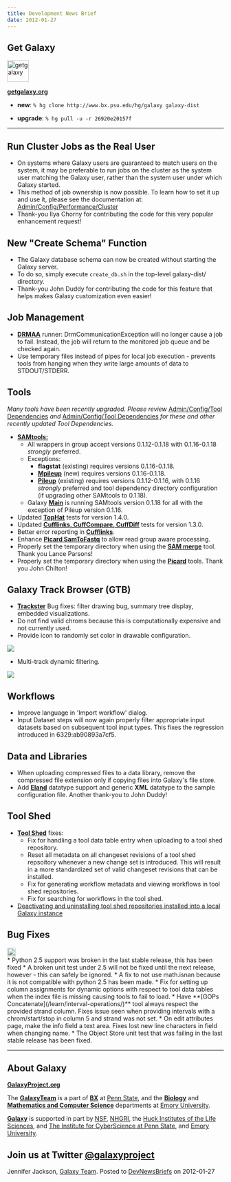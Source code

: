 ```yaml
---
title: Development News Brief
date: 2012-01-27
---
```


## Get Galaxy

<div class='left'><a href='http://getgalaxy.org/'><img src="http://galaxy.psu.edu/static/getgalaxy.png" alt="getgalaxy" width="50px" /></a></div>

 **[getgalaxy.org](http://getgalaxy.org)** 

* **new**: `% hg clone http://www.bx.psu.edu/hg/galaxy galaxy-dist`

* **upgrade**: `% hg pull -u -r 26920e20157f`

----


## Run Cluster Jobs as the Real User

* On systems where Galaxy users are guaranteed to match users on the system, it may be preferable to run jobs on the cluster as the system user matching the Galaxy user, rather than the system user under which Galaxy started.  
* This method of job ownership is now possible.  To learn how to set it up and use it, please see the documentation at: [Admin/Config/Performance/Cluster](/admin/config/performance/cluster/)
* Thank-you Ilya Chorny for contributing the code for this very popular enhancement request!

## New "Create Schema" Function

* The Galaxy database schema can now be created without starting the Galaxy server.
* To do so, simply execute `create_db.sh` in the top-level galaxy-dist/ directory.
* Thank-you John Duddy for contributing the code for this feature that helps makes Galaxy customization even easier!

## Job Management

* **[DRMAA](http://www.drmaa.org/)** runner: DrmCommunicationException will no longer cause a job to fail.  Instead, the job will return to the monitored job queue and be checked again.
* Use temporary files instead of pipes for local job execution - prevents tools from hanging when they write large amounts of data to STDOUT/STDERR.

## Tools

*Many tools have been recently upgraded. Please review* [Admin/Config/Tool Dependencies](/admin/config/tool-dependencies/) *and* [Admin/Config/Tool Dependencies](/admin/config/tool-dependencies/) *for these and other recently updated Tool Dependencies.*
* **[SAMtools:](http://samtools.sourceforge.net/)**
  * All wrappers in group accept versions 0.1.12-0.1.18 with 0.1.16-0.1.18 *strongly* preferred.
  * Exceptions:
    * **flagstat** (existing) requires versions 0.1.16-0.1.18.
    * **[Mpileup](http://samtools.sourceforge.net/mpileup.shtml)** (new) requires versions 0.1.16-0.1.18.
    * **[Pileup](http://samtools.sourceforge.net/pileup.shtml)** (existing) requires versions 0.1.12-0.1.16, with 0.1.16 *strongly* preferred and tool dependency directory configuration (if upgrading other SAMtools to 0.1.18).
  * Galaxy **[Main](/main/)** is running SAMtools version 0.1.18 for all with the exception of Pileup version 0.1.16.
* Updated **[TopHat](http://tophat.cbcb.umd.edu/)** tests for version 1.4.0.
* Updated **[Cufflinks, CuffCompare, CuffDiff](http://cufflinks.cbcb.umd.edu/)** tests for version 1.3.0.
* Better error reporting in **[Cufflinks](http://cufflinks.cbcb.umd.edu/)**.
* Enhance **[Picard SamToFastq](http://picard.sourceforge.net/javadoc/net/sf/picard/sam/SamToFastq.html)** to allow read group aware processing.
* Properly set the temporary directory when using the **[SAM merge](http://samtools.sourceforge.net/samtools.shtml)** tool. Thank you Lance Parsons!
* Properly set the temporary directory when using the **[Picard](http://picard.sourceforge.net/)** tools. Thank you John Chilton!

## Galaxy Track Browser (GTB)

* **[Trackster](/learn/visualization/)** Bug fixes: filter drawing bug, summary tree display, embedded visualizations.
* Do not find valid chroms because this is computationally expensive and not currently used.
* Provide icon to randomly set color in drawable configuration.

![](/images/news-graphics/2012_01_27_random-color-chooser.png)
* Multi-track dynamic filtering.

![](/images/news-graphics/2012_01_27_multi-track-filtering.png)

## Workflows

* Improve language in 'Import workflow' dialog.
* Input Dataset steps will now again properly filter appropriate input datasets based on subsequent tool input types.  This fixes the regression introduced in 6329:ab90893a7cf5.

## Data and Libraries

* When uploading compressed files to a data library, remove the compressed file extension only if copying files into Galaxy's file store.
* Add **[Eland](http://www.illumina.com/help/SequencingAnalysisWorkflow/Content/Vault/Informatics/Sequencing_Analysis/CASAVA/swSEQ_mCA_AppElandCASAVA1.htm)** datatype support and generic **XML** datatype to the sample configuration file. Another thank-you to John Duddy!

## Tool Shed

* **[Tool Shed](/toolshed/)** fixes:
  * Fix for handling a tool data table entry when uploading to a tool shed repository.
  * Reset all metadata on all changeset revisions of a tool shed repsoitory whenever a new change set is introduced. This will result in a more standardized set of valid changeset revisions that can be installed.
  * Fix for generating workflow metadata and viewing workflows in tool shed repositories.
  * Fix for searching for workflows in the tool shed.
* [Deactivating and uninstalling tool shed repositories installed into a local Galaxy instance](/uninstalling-repositories-from-galaxy/)

## Bug Fixes

<div class='right'><a href='/support/'><img src="/images/icons/bug.png" alt="bugs" width="20" /></a></div> 
* Python 2.5 support was broken in the last stable release, this has been fixed 
* A broken unit test under 2.5 will not be fixed until the next release, however - this can safely be ignored.
* A fix to not use math.isnan because it is not compatible with python 2.5 has been made.
* Fix for setting up column assignments for dynamic options with respect to tool data tables when the index file is missing causing tools to fail to load.
* Have **[GOPs Concatenate](/learn/interval-operations/)** tool always respect the provided strand column. Fixes issue seen when providing intervals with a chrom/start/stop in column 5 and strand was not set.
* On edit attributes page, make the info field a text area. Fixes lost new line characters in field when changing name.
* The Object Store unit test that was failing in the last stable release has been fixed.

----

## About Galaxy

**[GalaxyProject.org](http://galaxyproject.org)**

The **[GalaxyTeam](http://bitbucket.org/galaxy/galaxy-central/wiki/GalaxyTeam/)** is a part of **[BX](http://www.bx.psu.edu/)** at [Penn State](http://www.psu.edu/), and the **[Biology](http://www.biology.emory.edu/)** and **[Mathematics and Computer Science](http://www.mathcs.emory.edu/)** departments at [Emory University](http://www.emory.edu/home/index.html/). 

**[Galaxy](http://usegalaxy.org )** is supported in part by [NSF](http://www.nsf.gov/), [NHGRI](http://www.genome.gov/), the [Huck Institutes of the Life Sciences](http://www.huck.psu.edu/), and [The Institute for CyberScience at Penn State](http://www.ics.psu.edu/), and [Emory University](http://www.emory.edu/home/index.html).

Join us at **Twitter [@galaxyproject](http://twitter.com/#galaxyproject)**
----
Jennifer Jackson, [Galaxy Team](/galaxy-team/). Posted to [DevNewsBriefs](/docs/) on 2012-01-27
